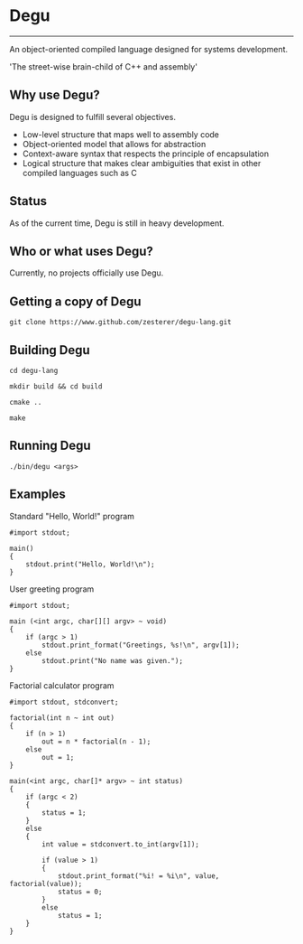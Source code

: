 # Degu
------

An object-oriented compiled language designed for systems development.

'The street-wise brain-child of C++ and assembly'

## Why use Degu?

Degu is designed to fulfill several objectives.

* Low-level structure that maps well to assembly code
* Object-oriented model that allows for abstraction
* Context-aware syntax that respects the principle of encapsulation
* Logical structure that makes clear ambiguities that exist in other compiled languages such as C

## Status

As of the current time, Degu is still in heavy development.

## Who or what uses Degu?

Currently, no projects officially use Degu.

## Getting a copy of Degu

`git clone https://www.github.com/zesterer/degu-lang.git`

## Building Degu

`cd degu-lang`

`mkdir build && cd build`

`cmake ..`

`make`

## Running Degu

`./bin/degu <args>`

## Examples

Standard "Hello, World!" program

```
#import stdout;

main()
{
	stdout.print("Hello, World!\n");
}
```

User greeting program

```
#import stdout;

main (<int argc, char[][] argv> ~ void)
{
	if (argc > 1)
		stdout.print_format("Greetings, %s!\n", argv[1]);
	else
		stdout.print("No name was given.");
}
```

Factorial calculator program

```
#import stdout, stdconvert;

factorial(int n ~ int out)
{
	if (n > 1)
		out = n * factorial(n - 1);
	else
		out = 1;
}

main(<int argc, char[]* argv> ~ int status)
{
	if (argc < 2)
	{
		status = 1;
	}
	else
	{
		int value = stdconvert.to_int(argv[1]);

		if (value > 1)
		{
			stdout.print_format("%i! = %i\n", value, factorial(value));
			status = 0;
		}
		else
			status = 1;
	}
}
```
